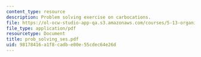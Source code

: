 ```yaml
---
content_type: resource
description: Problem solving exercise on carbocations.
file: https://ol-ocw-studio-app-qa.s3.amazonaws.com/courses/5-13-organic-chemistry-ii-fall-2003/98178416a1f8cadbe00e55cdec64e26d_prob_solving_ses.pdf
file_type: application/pdf
resourcetype: Document
title: prob_solving_ses.pdf
uid: 98178416-a1f8-cadb-e00e-55cdec64e26d
---
```

